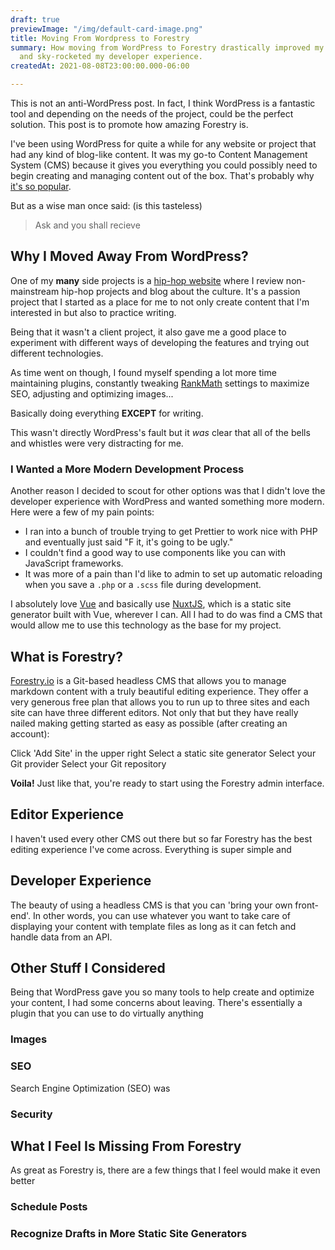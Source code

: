 ```yaml
---
draft: true
previewImage: "/img/default-card-image.png"
title: Moving From Wordpress to Forestry
summary: How moving from WordPress to Forestry drastically improved my performance
  and sky-rocketed my developer experience.
createdAt: 2021-08-08T23:00:00.000-06:00

---
```

<note>This is not an anti-WordPress post. In fact, I think WordPress is a fantastic tool and depending on the needs of the project, could be the perfect solution. This post is to promote how amazing Forestry is.</note>

I've been using WordPress for quite a while for any website or project that had any kind of blog-like content. It was my go-to Content Management System (CMS) because it gives you everything you could possibly need to begin creating and managing content out of the box. That's probably why [it's so popular](https://kinsta.com/blog/wordpress-statistics/ "WordPress popularity").

But as a wise man once said: (is this tasteless)

> Ask and you shall recieve

## Why I Moved Away From WordPress?

One of my **many** side projects is a [hip-hop website](https://hiphopseason.com/ "Hip Hop Season") where I review non-mainstream hip-hop projects and blog about the culture. It's a passion project that I started as a place for me to not only create content that I'm interested in but also to practice writing.

Being that it wasn't a client project, it also gave me a good place to experiment with different ways of developing the features and trying out different technologies.

As time went on though, I found myself spending a lot more time maintaining plugins, constantly tweaking [RankMath](https://rankmath.com/ "RankMath SEO") settings to maximize SEO, adjusting and optimizing images...

Basically doing everything **EXCEPT** for writing.

This wasn't directly WordPress's fault but it _was_ clear that all of the bells and whistles were very distracting for me.

### I Wanted a More Modern Development Process

Another reason I decided to scout for other options was that I didn't love the developer experience with WordPress and wanted something more modern. Here were a few of my pain points:

* I ran into a bunch of trouble trying to get Prettier to work nice with PHP and eventually just said "F it, it's going to be ugly."
* I couldn't find a good way to use components like you can with JavaScript frameworks.
* It was more of a pain than I'd like to admin to set up automatic reloading when you save a `.php` or a `.scss` file during development.

I absolutely love [Vue](https://vuejs.org/ "VueJS") and basically use [NuxtJS](https://nuxtjs.org/ "NuxtJS"), which is a static site generator built with Vue, wherever I can. All I had to do was find a CMS that would allow me to use this technology as the base for my project.

## What is Forestry?

[Forestry.io](https://forestry.io/ "Forestry io") is a Git-based headless CMS that allows you to manage markdown content with a truly beautiful editing experience. They offer a very generous free plan that allows you to run up to three sites and each site can have three different editors. Not only that but they have really nailed making getting started as easy as possible (after creating an account):

Click 'Add Site' in the upper right
Select a static site generator
Select your Git provider
Select your Git repository

**Voila!** Just like that, you're ready to start using the Forestry admin interface.

## Editor Experience

I haven't used every other CMS out there but so far Forestry has the best editing experience I've come across. Everything is super simple and

## Developer Experience

The beauty of using a headless CMS is that you can 'bring your own front-end'. In other words, you can use whatever you want to take care of displaying your content with template files as long as it can fetch and handle data from an API.

## Other Stuff I Considered

Being that WordPress gave you so many tools to help create and optimize your content, I had some concerns about leaving. There's essentially a plugin that you can use to do virtually anything 

### Images

### SEO

Search Engine Optimization (SEO) was

### Security

## What I Feel Is Missing From Forestry

As great as Forestry is, there are a few things that I feel would make it even better

### Schedule Posts

### Recognize Drafts in More Static Site Generators